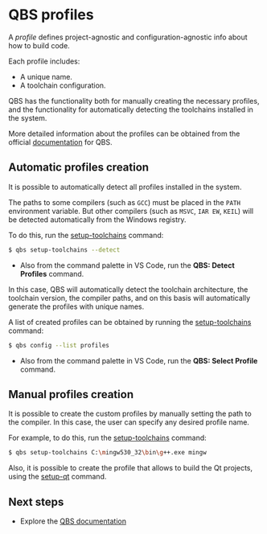 # QBS profiles

A _profile_ defines project-agnostic and configuration-agnostic info
about how to build code.

Each profile includes:

- A unique name.
- A toolchain configuration.

QBS has the functionality both for manually creating the necessary
profiles, and the functionality for automatically detecting the
toolchains installed in the system.

More detailed information about the profiles can be obtained from
the official [documentation](https://doc.qt.io/qbs/configuring.html)
for QBS.


## Automatic profiles creation

It is possible to automatically detect all profiles installed
in the system.

The paths to some compilers (such as `GCC`) must be placed in the `PATH`
environment variable. But other compilers (such as `MSVC`, `IAR EW`,
`KEIL`) will be detected automatically from the Windows registry.

To do this, run the
[setup-toolchains](https://doc.qt.io/qbs/cli-setup-toolchains.html)
command:

```bash
$ qbs setup-toolchains --detect
```

* Also from the command palette in VS Code, run the
**QBS: Detect Profiles** command.

In this case, QBS will automatically detect the toolchain architecture,
the toolchain version, the compiler paths, and on this basis will
automatically generate the profiles with unique names.

A list of created profiles can be obtained by running the
[setup-toolchains](https://doc.qt.io/qbs/cli-setup-toolchains.html)
command:

```bash
$ qbs config --list profiles
```

* Also from the command palette in VS Code, run the
**QBS: Select Profile** command.

## Manual profiles creation

It is possible to create the custom profiles by manually setting
the path to the compiler. In this case, the user can specify
any desired profile name.

For example, to do this, run the
[setup-toolchains](https://doc.qt.io/qbs/cli-setup-toolchains.html)
command:

```bash
$ qbs setup-toolchains C:\mingw530_32\bin\g++.exe mingw
```

Also, it is possible to create the profile that allows to build the Qt
projects, using the [setup-qt](https://doc.qt.io/qbs/cli-setup-qt.html)
command.

## Next steps

- Explore the [QBS documentation](README.md)
